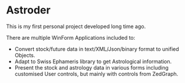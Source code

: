 # Astroder

This is my first personal project developed long time ago.

There are multiple WinForm Applications included to:
* Convert stock/future data in text/XML/Json/binary format to unified Objects.
* Adapt to Swiss Ephameris library to get Astrological information.
* Present the stock and astrology data in various forms including customised User controls, but mainly with controls from ZedGraph.
